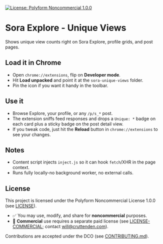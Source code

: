 ﻿[![License: Polyform Noncommercial 1.0.0](https://img.shields.io/badge/license-Polyform%20Noncommercial%201.0.0-blue.svg)](./LICENSE)

# Sora Explore - Unique Views

Shows unique view counts right on Sora Explore, profile grids, and post pages.

## Load it in Chrome
- Open `chrome://extensions`, flip on **Developer mode**.
- Hit **Load unpacked** and point it at the `sora-unique-views` folder.
- Pin the icon if you want it handy in the toolbar.

## Use it
- Browse Explore, your profile, or any `/p/s_*` post.
- The extension sniffs feed responses and drops a `Unique: *` badge on each card plus a sticky badge on the post detail view.
- If you tweak code, just hit the **Reload** button in `chrome://extensions` to see your changes.

## Notes
- Content script injects `inject.js` so it can hook `fetch`/XHR in the page context.
- Runs fully locally-no background worker, no external calls.

## License
This project is licensed under the Polyform Noncommercial License 1.0.0 (see [LICENSE](./LICENSE)).

- ✅ You may use, modify, and share for **noncommercial** purposes.
- 🚫 **Commercial** use requires a separate paid license (see [LICENSE-COMMERCIAL](./LICENSE-COMMERCIAL); contact will@cruttenden.com).

Contributions are accepted under the DCO (see [CONTRIBUTING.md](./CONTRIBUTING.md)).

